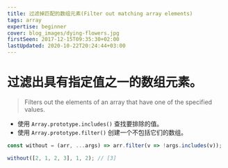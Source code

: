 ```yaml
---
title: 过滤掉匹配的数组元素(Filter out matching array elements)
tags: array
expertise: beginner
cover: blog_images/dying-flowers.jpg
firstSeen: 2017-12-15T09:35:30+02:00
lastUpdated: 2020-10-22T20:24:44+03:00
---
```


# 过滤出具有指定值之一的数组元素。
> Filters out the elements of an array that have one of the specified values.

- 使用 `Array.prototype.includes()` 查找要排除的值。
- 使用 `Array.prototype.filter()` 创建一个不包括它们的数组。

```js
const without = (arr, ...args) => arr.filter(v => !args.includes(v));
```

```js
without([2, 1, 2, 3], 1, 2); // [3]
```
